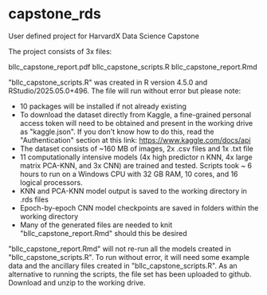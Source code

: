 # capstone_rds
User defined project for HarvardX Data Science Capstone

The project consists of 3x files:

bllc_capstone_report.pdf
bllc_capstone_scripts.R
bllc_capstone_report.Rmd

"bllc_capstone_scripts.R" was created in R version 4.5.0 and RStudio/2025.05.0+496. The file will run without error but please note:

- 10 packages will be installed if not already existing
- To download the dataset directly from Kaggle, a fine-grained personal access token will need to be obtained and present in the working drive as "kaggle.json". If you don't know how to do this, read the "Authentication" section at this link: https://www.kaggle.com/docs/api
- The dataset consists of ~160 MB of images, 2x .csv files and 1x .txt file
- 11 computationally intensive models (4x high predictor n KNN, 4x large matrix PCA-KNN, and 3x CNN) are trained and tested. Scripts took ~ 6 hours to run on a Windows CPU with 32 GB RAM, 10 cores, and 16 logical processors.
- KNN and PCA-KNN model output is saved to the working directory in .rds files
- Epoch-by-epoch CNN model checkpoints are saved in folders within the working directory
- Many of the generated files are needed to knit "bllc_capstone_report.Rmd" should this be desired

"bllc_capstone_report.Rmd" will not re-run all the models created in "bllc_capstone_scripts.R". To run without error, it will need some example data and the ancillary files created in "bllc_capstone_scripts.R". As an alternative to running the scripts, the file set has been uploaded to github. Download and unzip to the working drive. 
